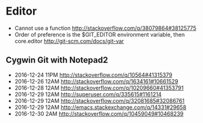 
Editor
========================
- Cannot use a function http://stackoverflow.com/q/38079864#38125775
- Order of preference is the $GIT_EDITOR environment variable, then core.editor
  http://git-scm.com/docs/git-var

Cygwin Git with Notepad2
------------------------
- 2016-12-24 11PM http://stackoverflow.com/q/10564#41315379
- 2016-12-26 12AM http://stackoverflow.com/q/1634161#10661529
- 2016-12-28 12AM http://stackoverflow.com/q/10209660#41353791
- 2016-12-29 12AM http://superuser.com/q/335615#1161214
- 2016-12-29 12AM http://stackoverflow.com/q/32081685#32086761
- 2016-12-29 12AM http://emacs.stackexchange.com/q/14331#29658
- 2016-12-30 2AM http://stackoverflow.com/q/10459049#10468239
